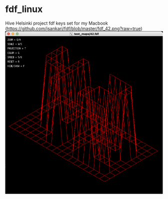 # fdf_linux
Hive Helsinki project fdf keys set for my Macbook
<img>(https://github.com/jsankari/fdf/blob/master/fdf_42.png?raw=true)
![Picture](fdf_42.png)
